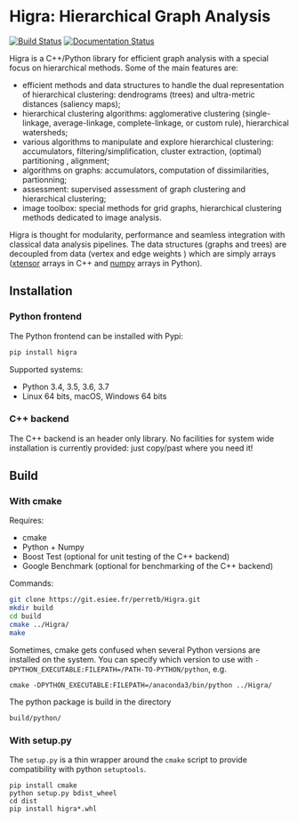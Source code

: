 

# Higra: Hierarchical Graph Analysis

[![Build Status](https://travis-ci.org/PerretB/Higra.svg?branch=master)](https://travis-ci.org/PerretB/Higra) 
[![Documentation Status](https://readthedocs.org/projects/higra/badge/?version=latest)](https://higra.readthedocs.io/en/latest/?badge=latest)

Higra is a C++/Python library for efficient graph analysis with a special focus on hierarchical methods. Some of the main features are:

- efficient methods and data structures to handle the dual representation of hierarchical clustering: dendrograms (trees) and ultra-metric distances (saliency maps);
- hierarchical clustering algorithms: agglomerative clustering (single-linkage, average-linkage, complete-linkage, or custom rule), hierarchical watersheds;
- various algorithms to manipulate and explore hierarchical clustering: accumulators, filtering/simplification, cluster extraction, (optimal) partitioning , alignment;
- algorithms on graphs: accumulators, computation of dissimilarities, partionning;
- assessment: supervised assessment of graph clustering and hierarchical clustering;
- image toolbox: special methods for grid graphs, hierarchical clustering methods dedicated to image analysis.

Higra is thought for modularity, performance and seamless integration with classical data analysis pipelines. The data structures (graphs and trees) are decoupled from data (vertex and edge weights ) which are simply arrays ([xtensor](https://github.com/QuantStack/xtensor) arrays in C++ and [numpy](https://github.com/numpy/numpy) arrays in Python).

## Installation

### Python frontend

The Python frontend can be installed with Pypi:

```bash
pip install higra
```

Supported systems: 

 - Python 3.4, 3.5, 3.6, 3.7
 - Linux 64 bits, macOS, Windows 64 bits

### C++ backend

The C++ backend is an header only library. No facilities for system wide installation is currently provided: just copy/past where you need it!

## Build

### With cmake

Requires:

* cmake 
* Python + Numpy
* Boost Test (optional for unit testing of the C++ backend)
* Google Benchmark (optional for benchmarking of the C++ backend)

Commands:

```bash
git clone https://git.esiee.fr/perretb/Higra.git
mkdir build
cd build
cmake ../Higra/
make
```

Sometimes, cmake gets confused when several Python versions are installed on the system.
You can specify which version to use with `-DPYTHON_EXECUTABLE:FILEPATH=/PATH-TO-PYTHON/python`, e.g.

```
cmake -DPYTHON_EXECUTABLE:FILEPATH=/anaconda3/bin/python ../Higra/
```

The python package is build in the directory

```
build/python/
```

### With setup.py

The `setup.py` is a thin wrapper around the `cmake` script to provide compatibility with python `setuptools`. 

```
pip install cmake
python setup.py bdist_wheel
cd dist
pip install higra*.whl
```

